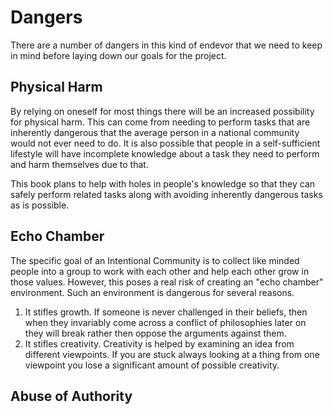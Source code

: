 # Dangers

There are a number of dangers in this kind of endevor that we need to keep in mind before laying down our goals for the project.

## Physical Harm

By relying on oneself for most things there will be an increased possibility for physical harm. This can come from needing to perform tasks that are inherently dangerous that the average person in a national community would not ever need to do. It is also possible that people in a self-sufficient lifestyle will have incomplete knowledge about a task they need to perform and harm themselves due to that.

This book plans to help with holes in people's knowledge so that they can safely perform related tasks along with avoiding inherently dangerous tasks as is possible.

## Echo Chamber

The specific goal of an Intentional Community is to collect like minded people into a group to work with each other and help each other grow in those values. However, this poses a real risk of creating an "echo chamber" environment. Such an environment is dangerous for several reasons.
1. It stifles growth. If someone is never challenged in their beliefs, then when they invariably come across a conflict of philosophies later on they will break rather then oppose the arguments against them.
1. It stifles creativity. Creativity is helped by examining an idea from different viewpoints. If you are stuck always looking at a thing from one viewpoint you lose a significant amount of possible creativity.
    
    
## Abuse of Authority




